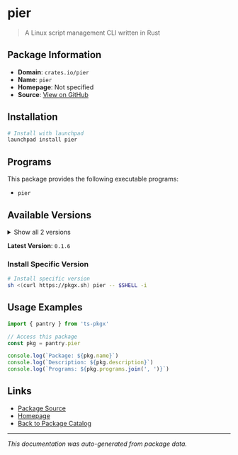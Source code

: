 # pier

> A Linux script management CLI written in Rust

## Package Information

- **Domain**: `crates.io/pier`
- **Name**: `pier`
- **Homepage**: Not specified
- **Source**: [View on GitHub](https://github.com/pkgxdev/pantry/tree/main/projects/crates.io/pier/package.yml)

## Installation

```bash
# Install with launchpad
launchpad install pier
```

## Programs

This package provides the following executable programs:

- `pier`

## Available Versions

<details>
<summary>Show all 2 versions</summary>

- `0.1.6`, `0.1.5`

</details>

**Latest Version**: `0.1.6`

### Install Specific Version

```bash
# Install specific version
sh <(curl https://pkgx.sh) pier -- $SHELL -i
```

## Usage Examples

```typescript
import { pantry } from 'ts-pkgx'

// Access this package
const pkg = pantry.pier

console.log(`Package: ${pkg.name}`)
console.log(`Description: ${pkg.description}`)
console.log(`Programs: ${pkg.programs.join(', ')}`)
```

## Links

- [Package Source](https://github.com/pkgxdev/pantry/tree/main/projects/crates.io/pier/package.yml)
- [Homepage](#)
- [Back to Package Catalog](../../../package-catalog.md)

---

*This documentation was auto-generated from package data.*
